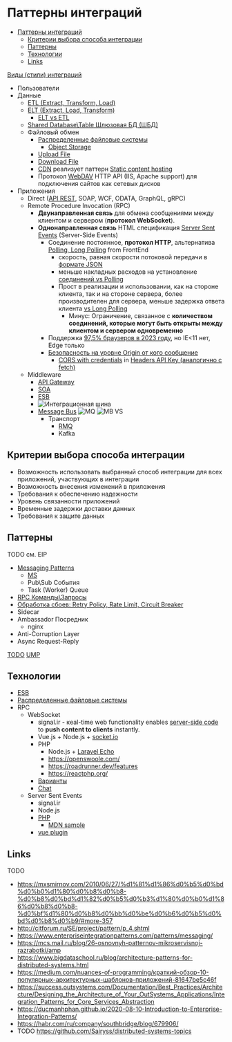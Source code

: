 # Паттерны интеграций

- [Паттерны интеграций](#паттерны-интеграций)
  - [Критерии выбора способа интеграции](#критерии-выбора-способа-интеграции)
  - [Паттерны](#паттерны)
  - [Технологии](#технологии)
  - [Links](#links)

[Виды (стили) интеграций](https://www.enterpriseintegrationpatterns.com/patterns/messaging/IntegrationStylesIntro.html)

- Пользователи
- Данные
  - [ETL (Extract, Transform, Load)](https://python.ivan-shamaev.ru/etl-best-practices-design-data-patterns/)
  - [ELT (Extract, Load, Transform)](https://www.striim.com/blog/data-integration/)
    - [ELT vs ETL](https://coderlessons.com/tutorials/bolshie-dannye-i-analitika/teoriia-khraneniia-dannykh/5-etl-protiv-elt)
  - [Shared Database\Table Шлюзовая БД (ШБД)](pattern.shareddb.md)
  - Файловый обмен
    - [Распределенные файловые системы](../../technology/filesystem/filesystem.md)
      - [Object Storage](../../technology/filesystem/object.storage.md)
    - [Upload File](pattern.uploadfile.md)
    - [Download File](../../api/api.rest.md)
    - [CDN](../system.class/cdn.md) реализует паттерн [Static content hosting](https://learn.microsoft.com/en-us/azure/architecture/patterns/static-content-hosting)
    - Протокол [WebDAV](https://xakep.ru/2014/09/09/webdav/) HTTP API (IIS, Apache support) для подключения сайтов как сетевых дисков
- Приложения
  - Direct ([API REST](../../api/api.md), SOAP, WCF, ODATA, GraphQL, gRPC)    
  - Remote Procedure Invocation (RPC)
    - __Двунаправленная связь__ для обмена сообщениями между клиентом и сервером (__протокол WebSocket__).   
    - __Однонаправленная связь__ HTML спецификация [Server Sent Events](https://learn.javascript.ru/server-sent-events) (Server-Side Events)
      - Соединение постоянное, __протокол HTTP__, альтернатива [Polling, Long Polling](https://web.dev/eventsource-basics/) from FrontEnd
        - скорость, равная скорости потоковой передачи в [формате JSON](https://aengel.medium.com/server-sent-events-vs-json-stream-3a9f472120a4)
        - меньше накладных расходов на установление [соединений vs Polling](https://stackoverflow.com/questions/9397528/server-sent-events-vs-polling)
        - Прост в реализации и использовании, как на стороне клиента, так и на стороне сервера, более производителен для сервера, меньше задержка ответа клиента [vs Long Polling](https://www.turtle-techies.com/long-polling-vs-server-sent-events/)
          - Минус: Ограничение, связанное с __количеством соединений, которые могут быть открыты между клиентом и сервером одновременно__
      - Поддержка [97,5% браузеров в 2023 году](https://caniuse.com/eventsource), но IE<11 нет, Edge только
      - [Безопасность на уровне Origin от кого сообщение](https://web.dev/eventsource-basics/#a-word-on-security)
        - [CORS with сredentials](https://developer.mozilla.org/en-US/docs/Web/API/Server-sent_events/Using_server-sent_events) in [Headers API Key (аналогично с fetch)](https://learn.javascript.ru/fetch-crossorigin#neprostye-zaprosy)
  - Middleware
    - [API Gateway](../../api/api.gateway.md)
    - [SOA](../../technology/soa.md)
    - [ESB](../../technology/esb.md)
    - ![Интеграционная шина](../../img/pattern/integration/esb.jpg)
    - [Message Bus](../../technology/rmq.md)
      ![MQ](../../img/pattern/integration/mq.jpg)
      ![MB VS](../../img/pattern/integration/mq.compare.jpg)
      - Транспорт  
        - [RMQ](../../technology/rmq.md)
        - Kafka

## Критерии выбора способа интеграции

- Возможность использовать выбранный способ интеграции для всех приложений, участвующих в интеграции
- Возможность внесения изменений в приложения
- Требования к обеспечению надежности
- Уровень связанности приложений
- Временные задержки доставки данных
- Требования к защите данных

## Паттерны

TODO см. EIP

- [Messaging Patterns](https://www.enterpriseintegrationpatterns.com/patterns/messaging/)
  - [MS](https://docs.microsoft.com/ru-ru/azure/architecture/patterns/category/messaging)
  - Pub\Sub События
  - Task (Worker) Queue
- [RPC Команды\Запросы](pattern.rpc.md)
- [Обработка сбоев: Retry Policy, Rate Limit, Circuit Breaker](pattern.failure.md)
- Sidecar
- Ambassador Посредник
  - nginx
- Anti-Corruption Layer
- Async Request-Reply

[TODO](https://habr.com/ru/company/southbridge/blog/679906/)
[UMP](https://airtable.com/embed/shr8hjWhgmcRMq8ZT/tblRsPPtXXbYI4IzT)

## Технологии

- [ESB](../../technology/esb.md)
- [Распределенные файловые системы](../../technology/dfs.md)
- RPC 
  - WebSocket
    - signal.ir - кeal-time web functionality enables [server-side code](https://learn.microsoft.com/en-us/aspnet/core/signalr/introduction?view=aspnetcore-7.0) to __push content to clients__ instantly.
    - Vue.js + Node.js + [socket.io](https://blog.openreplay.com/rendering-real-time-data-with-vue-node-and-socket-io)
    - PHP 
      - Node.js + [Laravel Echo](https://laravel.com/docs/5.3/broadcasting#installing-laravel-echo)
      - https://openswoole.com/
      - https://roadrunner.dev/features
      - https://reactphp.org/
    - [Варианты](https://www.educba.com/signalr-alternatives/)
    - [Chat](https://blog.bytebytego.com/i/98040721/how-do-we-design-a-chat-application-like-whatsapp-facebook-messenger-or-discord)
  - Server Sent Events
    - signal.ir
    - Node.js
    - [PHP](https://web.dev/eventsource-basics/#server-examples)
      - [MDN sample](https://github.com/mdn/dom-examples/tree/main/server-sent-events)
    - [vue plugin](https://github.com/tserkov/vue-sse)

## Links

TODO
- https://mxsmirnov.com/2010/06/27/%d1%81%d1%86%d0%b5%d0%bd%d0%b0%d1%80%d0%b8%d0%b8-%d0%b8%d0%bd%d1%82%d0%b5%d0%b3%d1%80%d0%b0%d1%86%d0%b8%d0%b8-%d0%bf%d1%80%d0%b8%d0%bb%d0%be%d0%b6%d0%b5%d0%bd%d0%b8%d0%b9/#more-357
- http://citforum.ru/SE/project/pattern/p_4.shtml
- https://www.enterpriseintegrationpatterns.com/patterns/messaging/
- https://mcs.mail.ru/blog/26-osnovnyh-patternov-mikroservisnoj-razrabotki/amp
- https://www.bigdataschool.ru/blog/architecture-patterns-for-distributed-systems.html
- https://medium.com/nuances-of-programming/краткий-обзор-10-популярных-архитектурных-шаблонов-приложений-81647be5c46f
- https://success.outsystems.com/Documentation/Best_Practices/Architecture/Designing_the_Architecture_of_Your_OutSystems_Applications/Integration_Patterns_for_Core_Services_Abstraction
- https://ducmanhphan.github.io/2020-08-10-Introduction-to-Enterprise-Integration-Patterns/
- https://habr.com/ru/company/southbridge/blog/679906/
- TODO https://github.com/Sairyss/distributed-systems-topics
